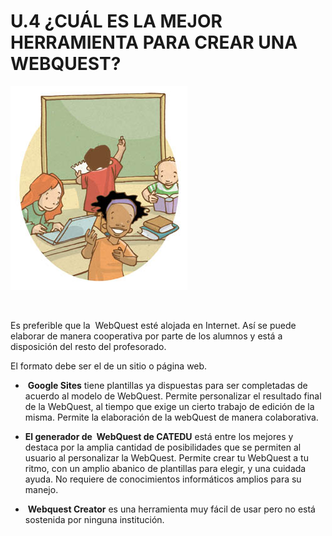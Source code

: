 # U.4 ¿CUÁL ES LA MEJOR HERRAMIENTA PARA CREAR UNA WEBQUEST?


![Alumnos resolviendo una WebQuest](img/investigadores_webquest.jpg "Alumnos resolviendo una WebQuest")


 

Es preferible que la  WebQuest esté alojada en Internet. Así se puede elaborar de manera cooperativa por parte de los alumnos y está a disposición del resto del profesorado.

  
El formato debe ser el de un sitio o página web. 

*    **Google Sites** tiene plantillas ya dispuestas para ser completadas de acuerdo al modelo de WebQuest. Permite personalizar el resultado final de la WebQuest, al tiempo que exige un cierto trabajo de edición de la misma. Permite la elaboración de la webQuest de manera colaborativa.

*   **El generador de  WebQuest de CATEDU** está entre los mejores y destaca por la amplia cantidad de posibilidades que se permiten al usuario al personalizar la WebQuest. Permite crear tu WebQuest a tu ritmo, con un amplio abanico de plantillas para elegir, y una cuidada ayuda. No requiere de conocimientos informáticos amplios para su manejo.

*    **Webquest Creator** es una herramienta muy fácil de usar pero no está sostenida por ninguna institución. 

